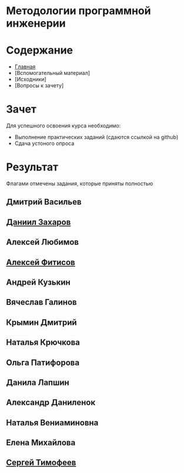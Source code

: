 # Методологии программной инженерии

# Содержание
* [Главная](https://github.com/WrapAndKit/testing_itmo/blob/main/README.md)
* [Вспомогательный материал]
* [Исходники]
* [Вопросы к зачету]
# Зачет
Для успешного освоения курса необходимо:

* Выполнение практических заданий (сдаются ссылкой на github)
* Сдача устоного опроса

# Результат
Флагами отмечены задания, которые приняты полностью

## Дмитрий Васильев

## [Даниил Захаров](https://github.com/D-Zaharov/itmo_testing)

## Алексей Любимов

## [Алексей Фитисов](https://github.com/Aleksei-web-bit/fitisov_testing)

## Андрей Кузькин

## Вячеслав Галинов

## Крымин Дмитрий

## Наталья Крючкова

## Ольга Патифорова

## Данила Лапшин

## Александр Даниленок

## Наталья Вениаминовна

## Елена Михайлова

## [Сергей Тимофеев](https://github.com/Logo95/testing_lessons_TGBot)


